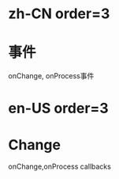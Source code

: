 # zh-CN order=3

# 事件

onChange, onProcess事件

# en-US order=3

# Change

onChange,onProcess callbacks
